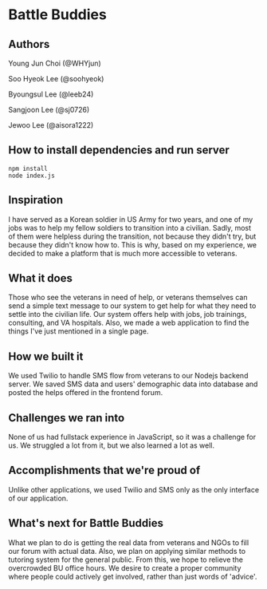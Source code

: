 # Battle Buddies

## Authors
Young Jun Choi (@WHYjun)

Soo Hyeok Lee (@soohyeok)

Byoungsul Lee (@leeb24)

Sangjoon Lee (@sj0726)

Jewoo Lee (@aisora1222)

## How to install dependencies and run server

```
npm install
node index.js
```

## Inspiration

I have served as a Korean soldier in US Army for two years, and one of my jobs was to help my fellow soldiers to transition into a civilian. Sadly, most of them were helpless during the transition, not because they didn't try, but because they didn't know how to. This is why, based on my experience, we decided to make a platform that is much more accessible to veterans.

## What it does

Those who see the veterans in need of help, or veterans themselves can send a simple text message to our system to get help for what they need to settle into the civilian life. Our system offers help with jobs, job trainings, consulting, and VA hospitals. Also, we made a web application to find the things I've just mentioned in a single page.

## How we built it

We used Twilio to handle SMS flow from veterans to our Nodejs backend server. We saved SMS data and users' demographic data into database and posted the helps offered in the frontend forum.

## Challenges we ran into

None of us had fullstack experience in JavaScript, so it was a challenge for us. We struggled a lot from it, but we also learned a lot as well.

## Accomplishments that we're proud of

Unlike other applications, we used Twilio and SMS only as the only interface of our application. 

## What's next for Battle Buddies

What we plan to do is getting the real data from veterans and NGOs to fill our forum with actual data. Also, we plan on applying similar methods to tutoring system for the general public. From this, we hope to relieve the overcrowded BU office hours. We desire to create a proper community where people could actively get involved, rather than just words of 'advice'.
